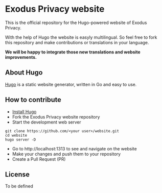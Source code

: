 # Exodus Privacy website

This is the official repository for the Hugo-powered website of Exodus Privacy.

With the help of Hugo the website is easyly multilingual. So feel free to fork this repository and make contributions or translations in your language.

**We will be happy to integrate those new translations and website improvements.**

## About Hugo

[Hugo](https://gohugo.io/) is a static website generator, written in Go and easy to use.

## How to contribute

- [Install Hugo](https://gohugo.io/getting-started/installing)
- Fork the Exodus Privacy website repository
- Start the development web server
```
git clone https://github.com/<your user>/website.git
cd website
hugo server -D
```
- Go to http://localhost:1313 to see and navigate on the website
- Make your changes and push them to your repository
- Create a Pull Request (PR)

## License

To be defined

